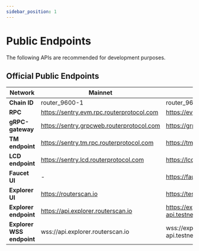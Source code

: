 ```yaml
---
sidebar_position: 1
---
```


# Public Endpoints

The following APIs are recommended for development purposes.

<!-- For maximum control and reliability, it's recommended to run your own Router node. This can be easily accomplished by following the intstruction given in this [git repository](https://github.com/router-protocol/router-chain). -->

## Official Public Endpoints

| Network               | Mainnet                                        | Testnet                                         |
| --------------------- | ---------------------------------------------- | ---------------------------------------------- |
| **Chain ID**          | router_9600-1                                  | router_9601-1                                  |
| **RPC**               | https://sentry.evm.rpc.routerprotocol.com        | https://evm.rpc.testnet.routerchain.dev      |
| **gRPC-gateway**      | https://sentry.grpcweb.routerprotocol.com           | https://grpc.testnet.routerchain.dev         |
| **TM endpoint**       | https://sentry.tm.rpc.routerprotocol.com         | https://tm.rpc.testnet.routerchain.dev           |
| **LCD endpoint**      | https://sentry.lcd.routerprotocol.com            | https://lcd.testnet.routerchain.dev          |
| **Faucet UI**         | -             | https://faucet.routerprotocol.com       |
| **Explorer UI**       | https://routerscan.io       | https://testnet.routerscan.io     |
| **Explorer endpoint** | https://api.explorer.routerscan.io   | https://explorer-api.testnet.routerchain.dev |
| **Explorer WSS endpoint** | wss://api.explorer.routerscan.io   | wss://explorer-api.testnet.routerchain.dev |

<!-- ### API Docs

Please visit the [API reference](/api) to interact with these endpoints.


## Chain Registry

This repo contains a chain.json and assetlist.json for a number of cosmos-sdk based chains. A chain.json contains data that makes it easy to start running or interacting with a node.
- [Chain Registry](https://github.com/cosmos/chain-registry) : `https://github.com/cosmos/chain-registry`

:::tip
Did you know there is also an NPM package that fetch chain-registry data? <br/>
**Learn more** : [https://www.npmjs.com/package/chain-registry](https://www.npmjs.com/package/chain-registry)
:::


## Other providers

- [All That Node](https://www.allthatnode.com/osmosis.dsrv) : `https://www.allthatnode.com/osmosis.dsrv`
  - Features
    - Unlimited access to archive data
    - Faucet available
    - Automated updates
    - Technical support

- [DataHub](https://datahub.figment.io) : `https://datahub.figment.io` -->
